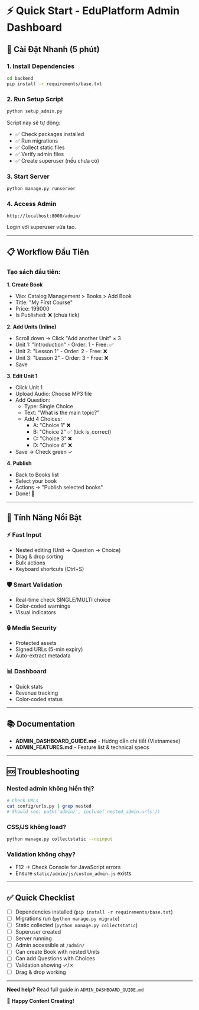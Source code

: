 # ⚡ Quick Start - EduPlatform Admin Dashboard

## 🚀 Cài Đặt Nhanh (5 phút)

### 1. Install Dependencies
```bash
cd backend
pip install -r requirements/base.txt
```

### 2. Run Setup Script
```bash
python setup_admin.py
```

Script này sẽ tự động:
- ✅ Check packages installed
- ✅ Run migrations
- ✅ Collect static files
- ✅ Verify admin files
- ✅ Create superuser (nếu chưa có)

### 3. Start Server
```bash
python manage.py runserver
```

### 4. Access Admin
```
http://localhost:8000/admin/
```

Login với superuser vừa tạo.

---

## 📋 Workflow Đầu Tiên

### Tạo sách đầu tiên:

**1. Create Book**
- Vào: Catalog Management > Books > Add Book
- Title: "My First Course"
- Price: 199000
- Is Published: ❌ (chưa tick)

**2. Add Units (Inline)**
- Scroll down → Click "Add another Unit" × 3
- Unit 1: "Introduction" - Order: 1 - Free: ✅
- Unit 2: "Lesson 1" - Order: 2 - Free: ❌
- Unit 3: "Lesson 2" - Order: 3 - Free: ❌
- Save

**3. Edit Unit 1**
- Click Unit 1
- Upload Audio: Choose MP3 file
- Add Question:
  - Type: Single Choice
  - Text: "What is the main topic?"
  - Add 4 Choices:
    - A: "Choice 1" ❌
    - B: "Choice 2" ✅ (tick is_correct)
    - C: "Choice 3" ❌
    - D: "Choice 4" ❌
- Save → Check green ✓

**4. Publish**
- Back to Books list
- Select your book
- Actions → "Publish selected books"
- Done! 🎉

---

## 🎯 Tính Năng Nổi Bật

### ⚡ Fast Input
- Nested editing (Unit → Question → Choice)
- Drag & drop sorting
- Bulk actions
- Keyboard shortcuts (Ctrl+S)

### 🛡️ Smart Validation
- Real-time check SINGLE/MULTI choice
- Color-coded warnings
- Visual indicators

### 🔒 Media Security
- Protected assets
- Signed URLs (5-min expiry)
- Auto-extract metadata

### 📊 Dashboard
- Quick stats
- Revenue tracking
- Color-coded status

---

## 📚 Documentation

- **ADMIN_DASHBOARD_GUIDE.md** - Hướng dẫn chi tiết (Vietnamese)
- **ADMIN_FEATURES.md** - Feature list & technical specs

---

## 🆘 Troubleshooting

### Nested admin không hiển thị?
```bash
# Check URLs
cat config/urls.py | grep nested
# Should see: path('admin/', include('nested_admin.urls'))
```

### CSS/JS không load?
```bash
python manage.py collectstatic --noinput
```

### Validation không chạy?
- F12 → Check Console for JavaScript errors
- Ensure `static/admin/js/custom_admin.js` exists

---

## ✅ Quick Checklist

- [ ] Dependencies installed (`pip install -r requirements/base.txt`)
- [ ] Migrations run (`python manage.py migrate`)
- [ ] Static collected (`python manage.py collectstatic`)
- [ ] Superuser created
- [ ] Server running
- [ ] Admin accessible at `/admin/`
- [ ] Can create Book with nested Units
- [ ] Can add Questions with Choices
- [ ] Validation showing ✓/✗
- [ ] Drag & drop working

---

**Need help?** Read full guide in `ADMIN_DASHBOARD_GUIDE.md`

🎉 **Happy Content Creating!**

